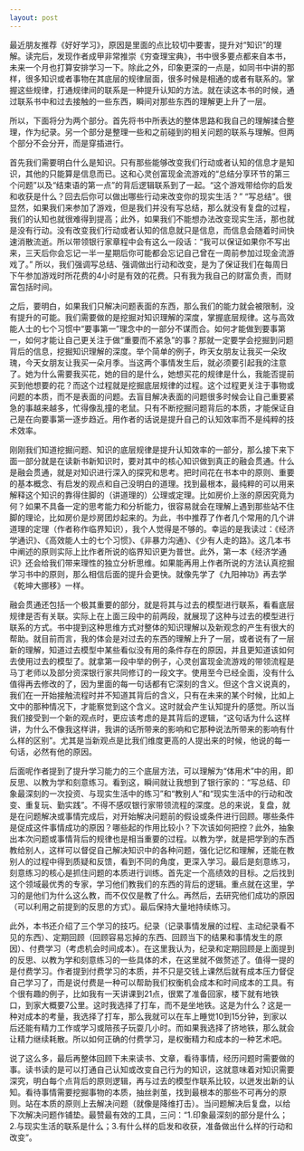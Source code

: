 ```yaml
---
layout: post
---  
```

  
最近朋友推荐《好好学习》，原因是里面的点比较切中要害，提升对“知识”的理解。读完后，发现作者成甲非常推崇《穷查理宝典》，书中很多要点都来自本书，未来一个月也打算安排学习一下。除此之外，印象更深的一点是，如同书中讲的那样，很多知识或者事物在其底层的规律层面，很多时候是相通的或者有联系的。掌握这些规律，打通规律间的联系是一种提升认知的方法。就在读这本书的时候，通过联系书中和过去接触的一些东西，瞬间对那些东西的理解更上升了一层。  
  
所以，下面将分为两个部分。首先将书中所表达的整体思路和我自己的理解揉合整理，作为纪录。另一个部分是整理一些和之前碰到的相关问题的联系与理解。但两个部分不会分开，而是穿插进行。  
  
首先我们需要明白什么是知识。只有那些能够改变我们行动或者认知的信息才是知识，其他的只能算是信息而已。这和心灵创富现金流游戏的“总结分享环节的第三个问题”以及“结束语的第一点”的背后逻辑联系到了一起。“这个游戏带给你的启发和收获是什么？回去后你可以做出哪些行动来改变你的现实生活？” “写总结”。很显然，如果我们来参加了游戏，但是我们并没有写总结，那么就没有复盘的过程，我们的认知也就很难得到提高；此外，如果我们不能想办法改变现实生活，那也就是没有行动。没有改变我们行动或者认知的信息就只是信息，而信息会随着时间快速消散流逝。所以带领银行家章程中会有这么一段话：“我可以保证如果你不写出来，三天后你会忘记一半一星期后你可能都会忘记自己曾在一周前参加过现金流游戏了。” 所以，我们强调写总结、强调做出行动和改变，是为了保证我们在每周日下午参加游戏时所花费的4小时是有效的花费。只有我为我自己的财富负责，而财富包括时间。  
  
之后，要明白，如果我们只解决问题表面的东西，那么我们的能力就会被限制，没有提升的可能。我们需要做的是挖掘对知识理解的深度，掌握底层规律。这与高效能人士的七个习惯中“要事第一”理念中的一部分不谋而合。如何才能做到要事第一，如何才能让自己更关注于做“重要而不紧急”的事？那就一定要学会挖掘到问题背后的信息，挖掘知识理解的深度。举个简单的例子，昨天女朋友让我买一朵玫瑰，今天女朋友让我买一朵月季。当这两个事情发生后，就必须要引起我的注意了。她为什么需要我买花，她的目的是什么，她想买花的规律是什么，我能否提前买到他想要的花？而这个过程就是挖掘底层规律的过程。这个过程更关注于事物或问题的本质，而不是表面的问题。去盲目解决表面的问题很多时候会让自己重要紧急的事越来越多，忙得像乱撞的老鼠。只有不断挖掘问题背后的本质，才能保证自己是在向要事第一逐步趋近。用作者的话说是提升自己的认知效率而不是纯粹的技术效率。  
  
刚刚我们知道挖掘问题、知识的底层规律是提升认知效率的一部分，那么接下来下面一部分就是在读新书新知识时，要对其中的核心知识做到真正的融会贯通。什么是融会贯通，就是对知识进行深入的探究和思考。把时间花在书本中的原则、重要的基本概念、有启发的观点和自己没明白的道理。找到最根本，最纯粹的可以用来解释这个知识的靠得住脚的（讲道理的）公理或定理。比如房价上涨的原因究竟为何？如果不具备一定的思考能力和分析能力，很容易就会在理解上遇到那些站不住脚的理论，比如房价是炒房团炒起来的。为此，书中推荐了作者几个常用的几个讲道理的定理（作者称作临界知识），我个人觉得是不够的。幸运的是我读过：《经济学通识》、《高效能人士的七个习惯》、《非暴力沟通》、《少有人走的路》。这几本书中阐述的原则实际上比作者所说的临界知识更为普世。此外，第一本《经济学通识》还会给我们带来理性的独立分析思维。如果能再用上作者所说的方法认真挖掘学习书中的原则，那么相信后面的提升会更快。就像先学了《九阳神功》再去学《乾坤大挪移》一样。  
  
融会贯通还包括一个极其重要的部分，就是将其与过去的模型进行联系，看看底层规律是否有关联。实际上在上面三段中的前两段，就展现了这种与过去的模型进行联系的方式。书中提到这种思维方式对整体的知识理解以及新观念的产生有很大的帮助。就目前而言，我的体会是对过去的东西的理解上升了一层，或者说有了一层新的理解，知道过去模型中某些看似没有用的条件存在的原因，并且更知道该如何去使用过去的模型了。就拿第一段中举的例子，心灵创富现金流游戏的带领流程是马丁老师以及部分资深银行家共同修订的一段文字。使用至今已经全面，没有什么值得再去修改的了，因为里面的每一句话都有它深刻的含义。但这个含义说真的，我们在一开始接触流程时并不知道其背后的含义，只有在未来的某个时候，比如上文中的那种情况下，才能察觉到这个含义。这时就会产生认知提升的感觉。所以当我们接受到一个新的观点时，更应该考虑的是其背后的逻辑，“这句话为什么这样讲，为什么不像我这样讲，我讲的话所带来的影响和它那种说法所带来的影响有什么样的区别”。尤其是当新观点是比我们维度更高的人提出来的时候，他说的每一句话，必然有他的原因。  
  
后面呢作者提到了提升学习能力的三个底层方法，可以理解为“体用术”中的用，即反思、以教为学和刻意练习。看到这，瞬间就让我想到了银行家的：“写总结、印象最深刻的一次投资、与现实生活中的练习”和“教别人”和“现实生活中的行动和改变、重复玩、勤实践”。不得不感叹银行家带领流程的深度。总的来说，复盘，就是在问题解决或事情完成后，对开始解决问题前的假设或条件进行回顾。哪些条件是促成这件事情成功的原因？哪些起的作用比较小？下次该如何把控？此外，抽象出本次问题或事情背后的规律也是相当重要的过程。以教为学，就是把学到的东西教给别人，这样可以督促自己解决知识中的各种问题，强化记忆和理解，还能在教别人的过程中得到质疑和反馈，看到不同的角度，更深入学习。最后是刻意练习，刻意练习的核心是抓住问题的本质进行训练。首先定一个高绩效的目标。之后找到这个领域最优秀的专家，学习他们教我们的东西的背后的逻辑。重点就在这里，学习的是他们为什么这么教，而不仅仅是教了什么。再然后，去研究他们成功的原因（可以利用之前提到的反思的方式）。最后保持大量地持续练习。  
  
此外，本书还介绍了三个学习的技巧。纪录（记录事情发展的过程、主动纪录看不见的东西）、定期回顾（回顾容易忘掉的东西、回顾当下的结果和事情发生的原因）、付费学习（考虑机会时间成本）。在这里我认为，纪录和定期回顾是上面提到的反思、以教为学和刻意练习的一些具体的术，在这里就不做赘述了。值得一提的是付费学习。作者提到付费学习的本质，并不只是交钱上课然后就有成本压力督促自己学习了，而是说付费是一种可以帮助我们权衡机会成本和时间成本的工具。有个很有趣的例子，比如我有一天讲课到21点，很累了准备回家，楼下就有地铁口，到家大概要7公里。这时我选择了打车，而不是坐地铁。这是为什么？这是一种对成本的考量，我选择了打车，那么我就可以在车上睡觉10到15分钟，到家以后还能有精力工作或学习或陪孩子玩耍几小时。而如果我选择了挤地铁，那么就会让精力继续耗散。所以如何正确的付费学习，是权衡精力和成本的一种艺术吧。  
  
说了这么多，最后再整体回顾下未来读书、文章，看待事情，经历问题时需要做的事。读书读的是可以打通自己认知或改变自己行为的知识，这就意味着对知识需要深究，明白每个点背后的原则逻辑，再与过去的模型作联系比较，以迸发出新的认知。看待事情需要挖掘事物的本质，抽丝剥茧，找到最根本的那些不可再分的原则。站在本质的原则上去解决问题（就像是降维打击）。当问题解决后复盘，以给下次解决问题作铺垫。最赞最有效的工具，三问：“1.印象最深刻的部分是什么；2.与现实生活的联系是什么；3.有什么样的启发和收获，准备做出什么样的行动和改变”。